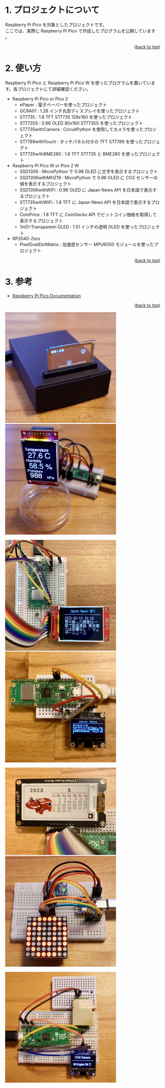 <a name="readme-top"></a>

<!-- ABOUT THE PROJECT -->

# 1. プロジェクトについて

Raspberry Pi Pico を対象としたプロジェクトです。  
ここでは、実際に Raspberry Pi Pico で作成したプログラムを公開しています
。

<p align="right">(<a href="#readme-top">back to top</a>)</p>

<!-- USAGE EXAMPLES -->

# 2. 使い方

Raspberry Pi Pico と Raspberry Pi Pico W を使ったプログラムを置いています。各プロジェクトにて詳細確認ください。

- Raspberry Pi Pico or Pico 2
  - ePaper : 電子ペーパーを使ったプロジェクト
  - GC9A01 : 1.28 インチ丸型ディスプレイを使ったプロジェクト
  - ST7735 : 1.8 TFT ST7735 128x160 を使ったプロジェクト
  - ST7735S : 0.96 OLED 80x160 ST7735S を使ったプロジェクト
  - ST7735withCamera : CircuitPython を使用してカメラを使ったプロジェクト
  - ST7789withTouch : タッチパネル付きの TFT ST7789 を使ったプロジェクト
  - ST7735withBME280 : 1.8 TFT ST7735 と BME280 を使ったプロジェクト
- Raspberry Pi Pico W or Pico 2 W
  - SSD1306 : MicroPython で 0.96 OLED に文字を表示するプロジェクト
  - SSD1306withMHZ19 : MicroPython で 0.96 OLED に CO2 センサーの値を表示するプロジェクト
  - SSD1306withWiFi : 0.96 OLED に Japan News API を日本語で表示するプロジェクト
  - ST7735withWiFi : 1.8 TFT に Japan News API を日本語で表示するプロジェクト
  - CoinPrice : 1.8 TFT に CoinGecko API でビットコイン価格を取得して表示するプロジェクト
  - 1in51-Transparent-OLED : 1.51 インチの透明 OLED を使ったプロジェクト
- RP2040-Zero
  - PixelDustDotMatrix : 加速度センサー MPU6050 モジュールを使ったプロジェクト

<p align="right">(<a href="#readme-top">back to top</a>)</p>

# 3. 参考

- [Raspberry Pi Pico Documentation](https://www.raspberrypi.com/documentation/microcontrollers/raspberry-pi-pico.html)

<p align="right">(<a href="#readme-top">back to top</a>)</p>

<p>
<img src="./docs/DSC00345.JPEG" width="360">
<img src="./docs/DSC00236.JPEG" width="360">
</p>
<p>
<img src="./docs/ST7735.jpg" width="360">
<img src="./docs/IMG_4046.JPEG" width="360">
</p>
<p>
<img src="./docs/IMG_3866.jpg" width="360">
<img src="./docs/DSC00212.jpeg" width="360">
</p>
<p>
<img src="./docs/DSC00377.JPEG" width="360">
</p>
